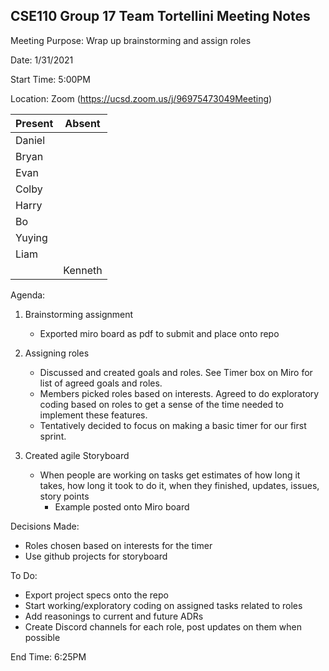 ## CSE110 Group 17 Team Tortellini Meeting Notes

Meeting Purpose: Wrap up brainstorming and assign roles

Date: 1/31/2021

Start Time: 5:00PM

Location: Zoom (https://ucsd.zoom.us/j/96975473049Meeting) 

| Present | Absent  |
| ------- | ------- |
| Daniel  |         |
| Bryan   |         |
| Evan    |         |
| Colby   |         |
| Harry   |         |
| Bo      |         |
| Yuying  |         |
| Liam    |         |
|         | Kenneth |

Agenda:
1. Brainstorming assignment
   *  Exported miro board as pdf to submit and place onto repo
  
2. Assigning roles
   * Discussed and created goals and roles. See Timer box on Miro for list of agreed goals and roles. 
   * Members picked roles based on interests. Agreed to do exploratory coding based on roles to get a sense of the time needed to implement these features.  
   * Tentatively decided to focus on making a basic timer for our first sprint.
  
3. Created agile Storyboard
   * When people are working on tasks get estimates of how long it takes, how long it took to do it, when they finished, updates, issues, story points 
     - Example posted onto Miro board 
   
Decisions Made:
- Roles chosen based on interests for the timer
- Use github projects for storyboard

To Do:
- Export project specs onto the repo
- Start working/exploratory coding on assigned tasks related to roles
- Add reasonings to current and future ADRs
- Create Discord channels for each role, post updates on them when possible

End Time: 6:25PM